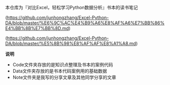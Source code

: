 本仓库为『对比Excel，轻松学习Python数据分析』书本的读书笔记

(https://github.com/junhongzhang/Excel-Python-DA/blob/master/%E6%9C%AC%E4%B9%A6%E8%AF%A6%E7%BB%86%E4%BB%8B%E7%BB%8D.md)

(https://github.com/junhongzhang/Excel-Python-DA/blob/master/%E5%8B%98%E8%AF%AF%E8%A1%A8.md)

**说明**
- Code文件夹存放的是知识点整理及书本的案例代码
- Data文件夹存放的是书本代码案例用的基础数据
- Note文件夹是我写的分享文章及其他同学分享的文章


